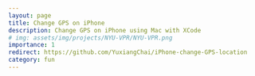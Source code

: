 ```yaml
---
layout: page
title: Change GPS on iPhone
description: Change GPS on iPhone using Mac with XCode
# img: assets/img/projects/NYU-VPR/NYU-VPR.png
importance: 1
redirect: https://github.com/YuxiangChai/iPhone-change-GPS-location
category: fun
---
```

